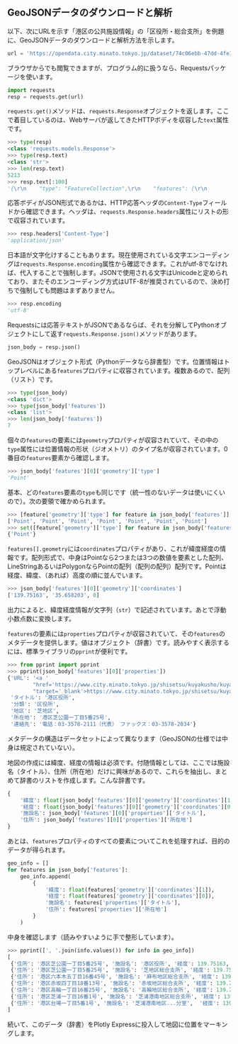 ## GeoJSONデータのダウンロードと解析

以下、次にURLを示す「港区の公共施設情報」の「区役所・総合支所」を例題に、GeoJSONデータのダウンロードと解析方法を示します。

```Python
url = 'https://opendata.city.minato.tokyo.jp/dataset/74c06ebb-47dd-4fe1-8ba7-a5be60d2a448/resource/f1a1056b-a00e-4c12-8a78-288e0eee7ba0/download/minatokushisetsujoho_kuyakusyo.json'
```

ブラウザからでも閲覧できますが、プログラム的に扱うなら、Requestsパッケージを使います。

```Python
import requests
resp = requests.get(url)
```

`requests.get()`メソッドは、`requests.Response`オブジェクトを返します。ここで着目しているのは、Webサーバが返してきたHTTPボディを収容した`text`属性です。

```Python
>>> type(resp)
<class 'requests.models.Response'>
>>> type(resp.text)
<class 'str'>
>>> len(resp.text)
5213
>>> resp.text[:100]
'{\r\n    "type": "FeatureCollection",\r\n    "features": [\r\n        {\r\n            "type": "Feature",\r\n '
```

応答ボディがJSON形式であるかは、HTTP応答ヘッダの`Content-Type`フィールドから確認できます。ヘッダは、`requests.Response.headers`属性にリストの形で収容されています。

```Python
>>> resp.headers['Content-Type']
'application/json'
```

日本語が文字化けすることもあります。現在使用されている文字エンコーディングは`requests.Response.encoding`属性から確認できます。これがutf-8でなければ、代入することで強制します。JSONで使用される文字はUnicodeと定められており、またそのエンコーディング方式はUTF-8が推奨されているので、決め打ちで強制しても問題はまずありません。

```Python
>>> resp.encoding
'utf-8'
```

Requestsには応答テキストがJSONであるならば、それを分解してPythonオブジェクトにして返す`requests.Response.json()`メソッドがあります。

```Python
json_body = resp.json()
```

GeoJSONはオブジェクト形式（Pythonデータなら辞書型）です。位置情報はトップレベルにある`features`プロパティに収容されています。複数あるので、配列（リスト）です。

```Python
>>> type(json_body)
<class 'dict'>
>>> type(json_body['features'])
<class 'list'>
>>> len(json_body['features'])
7
```

個々の`features`の要素には`geometry`プロパティが収容されていて、その中の`type`属性には位置情報の形状（ジオメトリ）のタイプ名が収容されています。0番目の`features`要素から確認します。

```Python
>>> json_body['features'][0]['geometry']['type']
'Point'
```

基本、どの`features`要素の`type`も同じです（統一性のないデータは使いにくいので）。次の要領で確かめられます。

```Python
>>> [feature['geometry']['type'] for feature in json_body['features']]
['Point', 'Point', 'Point', 'Point', 'Point', 'Point', 'Point']
>>> set([feature['geometry']['type'] for feature in json_body['features']])
{'Point'}
```

`features[].geometry`には`coordinates`プロパティがあり、これが緯度経度の情報です。配列形式で、中身はPointなら2つまたは3つの数値を要素とした配列、LineStringあるいはPolygonならPointの配列（配列の配列）配列です。Pointは経度、緯度、（あれば）高度の順に並んでいます。

```Python
>>> json_body['features'][0]['geometry']['coordinates']
['139.75163', '35.658203', 0]
```

出力によると、緯度経度情報が文字列（`str`）で記述されています。あとで浮動小数点数に変換します。

`features`の要素には`properties`プロパティが収容されていて、その`features`のメタデータを提供します。値はオブジェクト（辞書）です。読みやすく表示するには、標準ライブラリの`pprint`が便利です。

```Python
>>> from pprint import pprint
>>> pprint(json_body['features'][0]['properties'])
{'URL': '<a '
        "href='https://www.city.minato.tokyo.jp/shisetsu/kuyakusho/kuyakusho/01.html' "
        "target='_blank'>https://www.city.minato.tokyo.jp/shisetsu/kuyakusho/kuyakusho/01.html</a>",
 'タイトル': '港区役所',
 '分類': '区役所',
 '地区': '芝地区',
 '所在地': '港区芝公園一丁目5番25号',
 '連絡先': '電話：03-3578-2111（代表） ファックス：03-3578-2034'}
```

メタデータの構造はデータセットによって異なります（GeoJSONの仕様では中身は規定されていない）。

地図の作成には緯度、経度の情報は必須です。付随情報としては、ここでは施設名（タイトル）、住所（所在地）だけに興味があるので、これらを抽出し、まとめて辞書のリストを作成します。こんな辞書です。

```Python
{
    '緯度': float(json_body['features'][0]['geometry']['coordinates'][1]),
    '経度': float(json_body['features'][0]['geometry']['coordinates'][0]),
    '施設名': json_body['features'][0]['properties']['タイトル'],
    '住所': json_body['features'][0]['properties']['所在地']
}
```

あとは、`features`プロパティのすべての要素についてこれを処理すれば、目的のデータが得られます。

```Python
geo_info = []
for features in json_body['features']:
    geo_info.append(
        {
            '緯度': float(features['geometry']['coordinates'][1]),
            '経度': float(features['geometry']['coordinates'][0]),
            '施設名': features['properties']['タイトル'],
            '住所': features['properties']['所在地']
        }
    )
```

中身を確認します（読みやすいように手で整形しています）。

```Python
>>> pprint([', '.join(info.values()) for info in geo_info])
[
 {'住所': '港区芝公園一丁目5番25号', '施設名': '港区役所', '経度': 139.75163, '緯度': 35.658203},
 {'住所': '港区芝公園一丁目5番25号', '施設名': '芝地区総合支所', '経度': 139.751576, '緯度': 35.658185},
 {'住所': '港区六本木五丁目16番45号', '施設名': '麻布地区総合支所', '経度': 139.735091, '緯度': 35.660657},
 {'住所': '港区赤坂四丁目18番13号', '施設名': '赤坂地区総合支所', '経度': 139.731725, '緯度': 35.674775},
 {'住所': '港区高輪一丁目16番25号', '施設名': '高輪地区総合支所', '経度': 139.734045, '緯度': 35.642076},
 {'住所': '港区芝浦一丁目16番1号', '施設名': '芝浦港南地区総合支所', '経度': 139.751501, '緯度': 35.646408},
 {'住所': '港区台場一丁目5番1号', '施設名': '芝浦港南地区...分室',  '経度': 139.777312,  '緯度': 35.629723}
]
```

続いて、このデータ（辞書）をPlotly Expressに投入して地図に位置をマーキングします。
